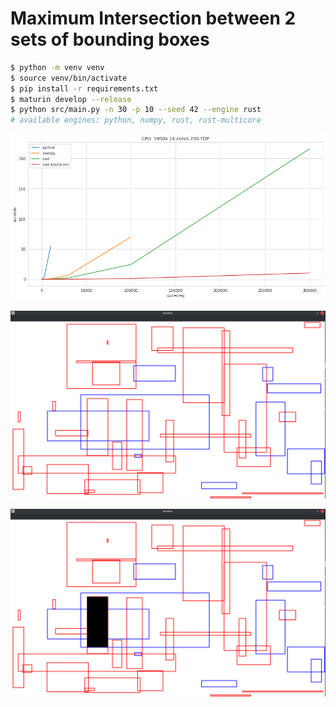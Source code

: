 # Maximum Intersection between 2 sets of bounding boxes
```bash
$ python -m venv venv  
$ source venv/bin/activate  
$ pip install -r requirements.txt  
$ maturin develop --release  
$ python src/main.py -n 30 -p 10 --seed 42 --engine rust
# available engines: python, numpy, rust, rust-multicore
```

<p align="center">
  <img src="image/benchmark.png" />
</p>

<p align="center">
  <img src="image/image1.png" />
</p>

<p align="center">
  <img src="image/image2.png" />
</p>
